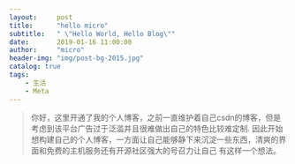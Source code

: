 ```yaml
---
layout:     post
title:      "hello micro"
subtitle:   " \"Hello World, Hello Blog\""
date:       2019-01-16 11:00:00
author:     "micro"
header-img: "img/post-bg-2015.jpg"
catalog: true
tags:
    - 生活
    - Meta
---
```


> 你好，这里开通了我的个人博客，之前一直维护着自己csdn的博客，但是考虑到该平台广告过于泛滥并且很难做出自己的特色比较难定制.
因此开始想构建自己的个人博客，一方面让自己能够静下来沉淀一些东西，清爽的界面和免费的主机服务还有开源社区强大的号召力让自己
有这样一个想法。




